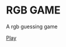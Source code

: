 <h1>RGB GAME</h1>
<p>A rgb guessing game</p>
<a href="https://niknows.github.io/rgb-game/">Play</a>
